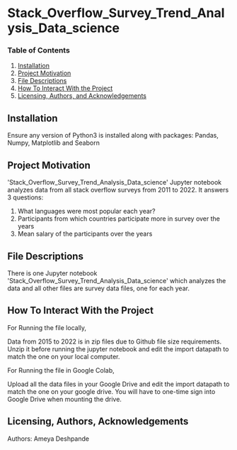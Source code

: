 # Stack_Overflow_Survey_Trend_Analysis_Data_science

### Table of Contents

1. [Installation](#installation)
2. [Project Motivation](#motivation)
3. [File Descriptions](#files)
4. [How To Interact With the Project](#project)
5. [Licensing, Authors, and Acknowledgements](#licensing)


## Installation <a name="installation"></a>

Ensure any version of Python3 is installed along with packages: Pandas, Numpy, Matplotlib and Seaborn

## Project Motivation<a name="motivation"></a>

'Stack_Overflow_Survey_Trend_Analysis_Data_science' Jupyter notebook analyzes data from all stack overflow surveys from 2011 to 2022. It answers 3 questions:

1. What languages were most popular each year?
2. Participants from which countries participate more in survey over the years
3. Mean salary of the participants over the years

## File Descriptions <a name="files"></a>

There is one Jupyter notebook 'Stack_Overflow_Survey_Trend_Analysis_Data_science' which analyzes the data and all other files are survey data files, one for each year.

## How To Interact With the Project<a name="project"></a>

For Running the file locally,

Data from 2015 to 2022 is in zip files due to Github file size requirements. Unzip it before running the jupyter notebook and edit the import datapath to match the one on your local computer.

For Running the file in Google Colab,

Upload all the data files in your Google Drive and edit the import datapath to match the one on your google drive. You will have to one-time sign into Google Drive when mounting the drive.

## Licensing, Authors, Acknowledgements<a name="licensing"></a>

Authors: Ameya Deshpande
